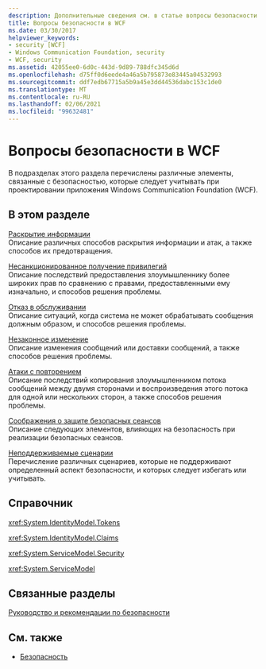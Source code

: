 ```yaml
---
description: Дополнительные сведения см. в статье вопросы безопасности в WCF.
title: Вопросы безопасности в WCF
ms.date: 03/30/2017
helpviewer_keywords:
- security [WCF]
- Windows Communication Foundation, security
- WCF, security
ms.assetid: 42055ee0-6d0c-443d-9d89-788dfc345d6d
ms.openlocfilehash: d75ff0d6eede4a46a5b795873e83445a04532993
ms.sourcegitcommit: ddf7edb67715a5b9a45e3dd44536dabc153c1de0
ms.translationtype: MT
ms.contentlocale: ru-RU
ms.lasthandoff: 02/06/2021
ms.locfileid: "99632481"
---
```

# <a name="security-considerations-in-wcf"></a>Вопросы безопасности в WCF

В подразделах этого раздела перечислены различные элементы, связанные с безопасностью, которые следует учитывать при проектировании приложения Windows Communication Foundation (WCF).  
  
## <a name="in-this-section"></a>В этом разделе  

 [Раскрытие информации](information-disclosure.md)  
 Описание различных способов раскрытия информации и атак, а также способов их предотвращения.  
  
 [Несанкционированное получение привилегий](elevation-of-privilege.md)  
 Описание последствий предоставления злоумышленнику более широких прав по сравнению с правами, предоставленными ему изначально, и способов решения проблемы.  
  
 [Отказ в обслуживании](denial-of-service.md)  
 Описание ситуаций, когда система не может обрабатывать сообщения должным образом, и способов решения проблемы.  
  
 [Незаконное изменение](tampering.md)  
 Описание изменения сообщений или доставки сообщений, а также способов решения проблемы.  
  
 [Атаки с повторением](replay-attacks.md)  
 Описание последствий копирования злоумышленником потока сообщений между двумя сторонами и воспроизведения этого потока для одной или нескольких сторон, а также способов решения проблемы.  
  
 [Соображения о защите безопасных сеансов](security-considerations-for-secure-sessions.md)  
 Описание следующих элементов, влияющих на безопасность при реализации безопасных сеансов.  
  
 [Неподдерживаемые сценарии](unsupported-scenarios.md)  
 Перечисление различных сценариев, которые не поддерживают определенный аспект безопасности, и которых следует избегать или учитывать.  
  
## <a name="reference"></a>Справочник  

 <xref:System.IdentityModel.Tokens>  
  
 <xref:System.IdentityModel.Claims>  
  
 <xref:System.ServiceModel.Security>  
  
 <xref:System.ServiceModel>  
  
## <a name="related-sections"></a>Связанные разделы  

 [Руководство и рекомендации по безопасности](security-guidance-and-best-practices.md)  
  
## <a name="see-also"></a>См. также

- [Безопасность](security.md)
